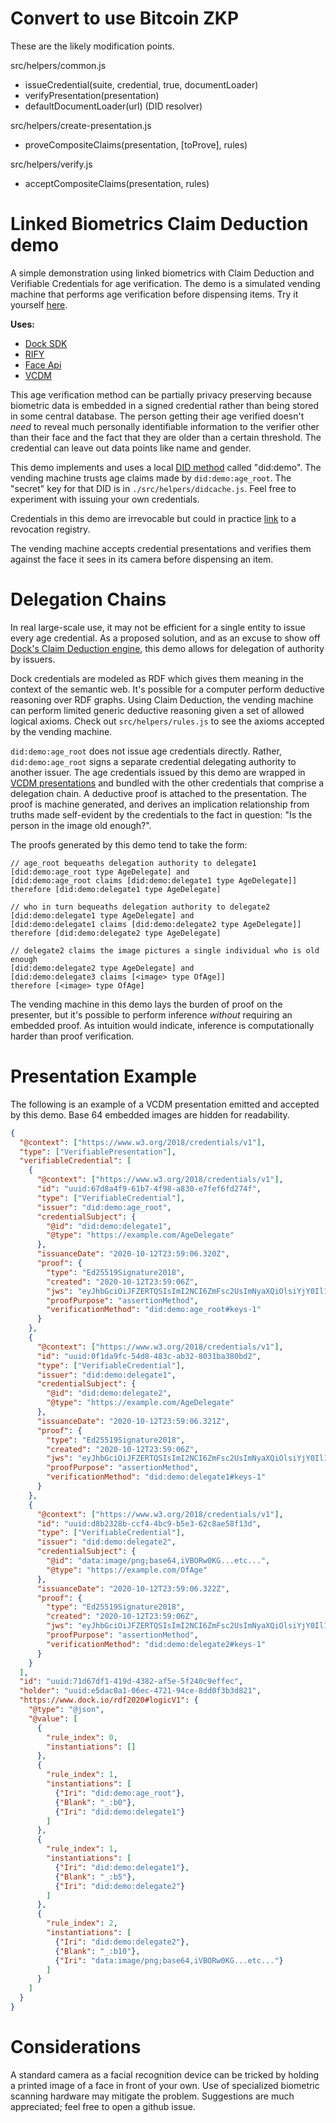 # Convert to use Bitcoin ZKP
These are the likely modification points.

src/helpers/common.js
* issueCredential(suite, credential, true, documentLoader)
* verifyPresentation(presentation)
* defaultDocumentLoader(url) (DID resolver)

src/helpers/create-presentation.js
* proveCompositeClaims(presentation, [toProve], rules)

src/helpers/verify.js
* acceptCompositeClaims(presentation, rules)

# Linked Biometrics Claim Deduction demo

A simple demonstration using linked biometrics with Claim Deduction and Verifiable Credentials for age verification. The demo is a simulated vending machine that performs age verification before dispensing items. Try it yourself [here](https://biometrics-demo.dock.io).

**Uses:**

- [Dock SDK](https://github.com/docknetwork/sdk)
- [RIFY](https://github.com/docknetwork/rify)
- [Face Api](https://github.com/justadudewhohacks/face-api.js/)
- [VCDM](https://www.w3.org/TR/vc-data-model)

This age verification method can be partially privacy preserving because biometric data is embedded in a signed credential rather than being stored in some central database. The person getting their age verified doesn't *need* to reveal much personally identifiable information to the verifier other than their face and the fact that they are older than a certain threshold. The credential can leave out data points like name and gender.

This demo implements and uses a local [DID method](https://www.w3.org/TR/did-core/#dfn-did-methods) called "did:demo". The vending machine trusts age claims made by `did:demo:age_root`. The "secret" key for that DID is in `./src/helpers/didcache.js`. Feel free to experiment with issuing your own credentials.

Credentials in this demo are irrevocable but could in practice [link](https://www.w3.org/TR/vc-data-model/#status) to a revocation registry. 

The vending machine accepts credential presentations and verifies them against the face it sees in its camera before dispensing an item.

# Delegation Chains

In real large-scale use, it may not be efficient for a single entity to issue every age credential. As a proposed solution, and as an excuse to show off [Dock's Claim Deduction engine](https://docknetwork.github.io/sdk/tutorials/concepts_claim_deduction.html), this demo allows for delegation of authority by issuers.

Dock credentials are modeled as RDF which gives them meaning in the context of the semantic web. It's possible for a computer perform deductive reasoning over RDF graphs. Using Claim Deduction, the vending machine can perform limited generic deductive reasoning given a set of allowed logical axioms. Check out `src/helpers/rules.js` to see the axioms accepted by the vending machine.

`did:demo:age_root` does not issue age credentials directly. Rather, `did:demo:age_root` signs a separate credential delegating authority to another issuer. The age credentials issued by this demo are wrapped in [VCDM presentations](https://www.w3.org/TR/vc-data-model/#presentations) and bundled with the other credentials that comprise a delegation chain. A deductive proof is attached to the presentation. The proof is machine generated, and derives an implication relationship from truths made self-evident by the credentials to the fact in question: "Is the person in the image old enough?".

The proofs generated by this demo tend to take the form:

```
// age_root bequeaths delegation authority to delegate1
[did:demo:age_root type AgeDelegate] and
[did:demo:age_root claims [did:demo:delegate1 type AgeDelegate]]
therefore [did:demo:delegate1 type AgeDelegate]

// who in turn bequeaths delegation authority to delegate2
[did:demo:delegate1 type AgeDelegate] and
[did:demo:delegate1 claims [did:demo:delegate2 type AgeDelegate]]
therefore [did:demo:delegate2 type AgeDelegate]

// delegate2 claims the image pictures a single individual who is old enough
[did:demo:delegate2 type AgeDelegate] and
[did:demo:delegate3 claims [<image> type OfAge]]
therefore [<image> type OfAge]
```

The vending machine in this demo lays the burden of proof on the presenter, but it's possible to perform inference *without* requiring an embedded proof. As intuition would indicate, inference is computationally harder than proof verification.

# Presentation Example

The following is an example of a VCDM presentation emitted and accepted by this demo. Base 64 embedded images are hidden for readability.

```json
{
  "@context": ["https://www.w3.org/2018/credentials/v1"],
  "type": ["VerifiablePresentation"],
  "verifiableCredential": [
    {
      "@context": ["https://www.w3.org/2018/credentials/v1"],
      "id": "uuid:67d8a4f9-61b7-4f98-a830-e7fef6fd274f",
      "type": ["VerifiableCredential"],
      "issuer": "did:demo:age_root",
      "credentialSubject": {
        "@id": "did:demo:delegate1",
        "@type": "https://example.com/AgeDelegate"
      },
      "issuanceDate": "2020-10-12T23:59:06.320Z",
      "proof": {
        "type": "Ed25519Signature2018",
        "created": "2020-10-12T23:59:06Z",
        "jws": "eyJhbGciOiJFZERTQSIsImI2NCI6ZmFsc2UsImNyaXQiOlsiYjY0Il19..GjaPOrG-ca50NfE7zmx0Ff5jd2TaaNabCkh47gVj3lbYTxe5EkyIVP49BuAu9JNM1K5xB1V6XaH0lPBCkARfBw",
        "proofPurpose": "assertionMethod",
        "verificationMethod": "did:demo:age_root#keys-1"
      }
    },
    {
      "@context": ["https://www.w3.org/2018/credentials/v1"],
      "id": "uuid:0f1da9fc-54d8-483c-ab32-8031ba380bd2",
      "type": ["VerifiableCredential"],
      "issuer": "did:demo:delegate1",
      "credentialSubject": {
        "@id": "did:demo:delegate2",
        "@type": "https://example.com/AgeDelegate"
      },
      "issuanceDate": "2020-10-12T23:59:06.321Z",
      "proof": {
        "type": "Ed25519Signature2018",
        "created": "2020-10-12T23:59:06Z",
        "jws": "eyJhbGciOiJFZERTQSIsImI2NCI6ZmFsc2UsImNyaXQiOlsiYjY0Il19..sHGEIviELWLemtuc4n0rIXS9z90j3h8_N3Css3357y-bFZtzcPyagt7T8UHnVtminj4GZdxZTKp_GRnfMBHrAA",
        "proofPurpose": "assertionMethod",
        "verificationMethod": "did:demo:delegate1#keys-1"
      }
    },
    {
      "@context": ["https://www.w3.org/2018/credentials/v1"],
      "id": "uuid:d8b2328b-ccf4-4bc9-b5e3-62c8ae58f13d",
      "type": ["VerifiableCredential"],
      "issuer": "did:demo:delegate2",
      "credentialSubject": {
        "@id": "data:image/png;base64,iVBORw0KG...etc...",
        "@type": "https://example.com/OfAge"
      },
      "issuanceDate": "2020-10-12T23:59:06.322Z",
      "proof": {
        "type": "Ed25519Signature2018",
        "created": "2020-10-12T23:59:06Z",
        "jws": "eyJhbGciOiJFZERTQSIsImI2NCI6ZmFsc2UsImNyaXQiOlsiYjY0Il19..B8UjkhNXO5U-YWNxHZi-iJRoOIvEhfbESwzlGeDrd1ysuKwtb6eIptdrVJ675LdFkT4WNeCSsHzuTiKGMsnBDw",
        "proofPurpose": "assertionMethod",
        "verificationMethod": "did:demo:delegate2#keys-1"
      }
    }
  ],
  "id": "uuid:71d67df1-419d-4382-af5e-5f240c9effec",
  "holder": "uuid:e5dac0a1-06ec-4721-94ce-8dd0f3b3d821",
  "https://www.dock.io/rdf2020#logicV1": {
    "@type": "@json",
    "@value": [
      {
        "rule_index": 0,
        "instantiations": []
      },
      {
        "rule_index": 1,
        "instantiations": [
          {"Iri": "did:demo:age_root"},
          {"Blank": "_:b0"},
          {"Iri": "did:demo:delegate1"}
        ]
      },
      {
        "rule_index": 1,
        "instantiations": [
          {"Iri": "did:demo:delegate1"},
          {"Blank": "_:b5"},
          {"Iri": "did:demo:delegate2"}
        ]
      },
      {
        "rule_index": 2,
        "instantiations": [
          {"Iri": "did:demo:delegate2"},
          {"Blank": "_:b10"},
          {"Iri": "data:image/png;base64,iVBORw0KG...etc..."}
        ]
      }
    ]
  }
}
```

# Considerations

A standard camera as a facial recognition device can be tricked by holding a printed image of a face in front of your own. Use of specialized biometric scanning hardware may mitigate the problem. Suggestions are much appreciated; feel free to open a github issue.

